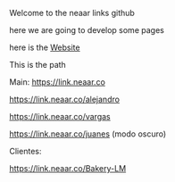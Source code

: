 Welcome to the neaar links github

here we are going to develop some pages

here is the [Website](https://link.neaar.co)

This is the path

Main:
https://link.neaar.co

https://link.neaar.co/alejandro

https://link.neaar.co/vargas

https://link.neaar.co/juanes (modo oscuro)

Clientes:

https://link.neaar.co/Bakery-LM
